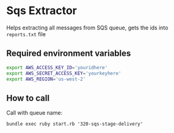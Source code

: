 # Sqs Extractor
Helps extracting all messages from SQS queue, gets the ids into `reports.txt`
file

## Required environment variables

```bash
export AWS_ACCESS_KEY_ID='youridhere'
export AWS_SECRET_ACCESS_KEY='yourkeyhere'
export AWS_REGION='us-west-2'
```

## How to call
Call with queue name:

    bundle exec ruby start.rb '320-sqs-stage-delivery'
